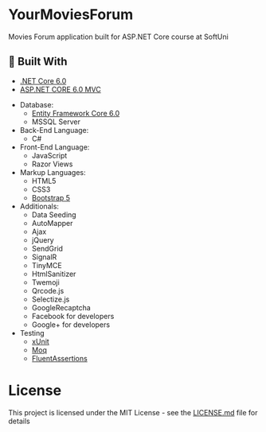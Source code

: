 # YourMoviesForum
<p>Movies Forum application built for ASP.NET Core course at SoftUni</p>

 🔨 Built With
 --
 
* [.NET Core 6.0](https://github.com/dotnet/core)
* [ASP.NET CORE 6.0 MVC](https://docs.microsoft.com/en-us/aspnet/core/tutorials/first-mvc-app/start-mvc?view=aspnetcore-6.0&tabs=visual-studio "ASP.NET CORE 6.0 MVC")
- Database:
  - [Entity Framework Core 6.0](https://devblogs.microsoft.com/dotnet/get-to-know-ef-core-6/ "Entity Framework Core 6.0")
  - MSSQL Server
- Back-End Language:
   - C#
- Front-End Language:
  - JavaScript
  - Razor Views
- Markup Languages:
  - HTML5
  - CSS3
  - [Bootstrap 5](https://getbootstrap.com/docs/5.1/getting-started/introduction/ "Bootstrap 5")
- Additionals:
  - Data Seeding
  - AutoMapper
  - Ajax
  - jQuery
  - SendGrid
  - SignalR
  - TinyMCE
  - HtmlSanitizer
  - Twemoji
  - Qrcode.js
  - Selectize.js
  - GoogleRecaptcha
  - Facebook for developers
  - Google+ for developers
- Testing
  - [xUnit](https://xunit.net/ "xUnit")
  - [Moq](https://github.com/moq/moq)
  - [FluentAssertions](https://github.com/fluentassertions/fluentassertions)

# License

This project is licensed under the MIT License - see the [LICENSE.md](LICENSE) file for details
